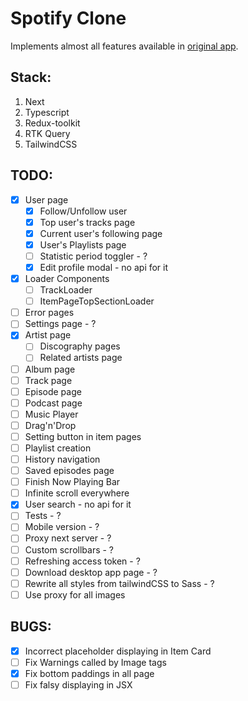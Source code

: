 # Spotify Clone #

Implements almost all features available in [original app](open.spotify.com).

## Stack: ##
1. Next
2. Typescript
3. Redux-toolkit
4. RTK Query
5. TailwindCSS

## TODO: ##
- [x] User page
    - [x] Follow/Unfollow user
    - [x] Top user's tracks page
    - [x] Current user's following page
    - [x] User's Playlists page
    - [ ] Statistic period toggler - ?
    - [x] Edit profile modal - no api for it
- [x] Loader Components
    - [ ] TrackLoader
    - [ ] ItemPageTopSectionLoader
- [ ] Error pages
- [ ] Settings page - ?
- [x] Artist page
    - [ ] Discography pages
    - [ ] Related artists page
- [ ] Album page
- [ ] Track page
- [ ] Episode page
- [ ] Podcast page
- [ ] Music Player
- [ ] Drag'n'Drop
- [ ] Setting button in item pages
- [ ] Playlist creation
- [ ] History navigation
- [ ] Saved episodes page
- [ ] Finish Now Playing Bar
- [ ] Infinite scroll everywhere
- [x] User search - no api for it
- [ ] Tests - ?
- [ ] Mobile version - ?
- [ ] Proxy next server - ?
- [ ] Custom scrollbars - ?
- [ ] Refreshing access token - ?
- [ ] Download desktop app page - ?
- [ ] Rewrite all styles from tailwindCSS to Sass - ?
- [ ] Use proxy for all images

## BUGS: ##
- [x] Incorrect placeholder displaying in Item Card
- [ ] Fix Warnings called by Image tags
- [x] Fix bottom paddings in all page
- [ ] Fix falsy displaying in JSX
